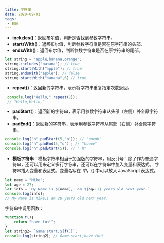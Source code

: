 ```yaml
---
title: 字符串
date: 2020-09-01
tags:
 - ES6
---
```



-  **includes()**：返回布尔值，判断是否找到参数字符串。 
- **startsWith()**：返回布尔值，判断参数字符串是否在原字符串的头部。 
- **endsWith()**：返回布尔值，判断参数字符串是否在原字符串的尾部。

```js
let string = "apple,banana,orange"; 
string.includes("banana"); // true 
string.startsWith("apple"); // true  
string.endsWith("apple"); // false 
string.startsWith("banana",6) // true
```

- **repeat()**：返回新的字符串，表示将字符串重复指定次数返回。

```js
 console.log("Hello,".repeat(2)); 
 // "Hello,Hello,"
```

- **padStart**()：返回新的字符串，表示用参数字符串从头部（左侧）补全原字符串。
- **padEnd()**：返回新的字符串，表示用参数字符串从尾部（右侧）补全原字符串。

```js
console.log("h".padStart(5,"o")); // "ooooh"
console.log("h".padEnd(5,"o")); // "hoooo"
console.log("h".padStart(5)); // " h"
```

- **模板字符串**：模板字符串相当于加强版的字符串，用反引号 **`**,除了作为普通字符串，还可以用来定义多行字符串，还可以在字符串中加入变量和表达式。       字符串插入变量和表达式。变量名写在 ${} 中，${} 中可以放入 JavaScript 表达式。

```js
let name = "Mike";
let age = 27; 
let info = `My Name is ${name},I am ${age+1} years old next year.` 
console.log(info); 
// My Name is Mike,I am 28 years old next year.
```

   字符串中调用函数：

```js
function f(){ 
	return "have fun!"; 
} 
let string2= `Game start,${f()}`;
console.log(string2); // Game start,have fun!
```




